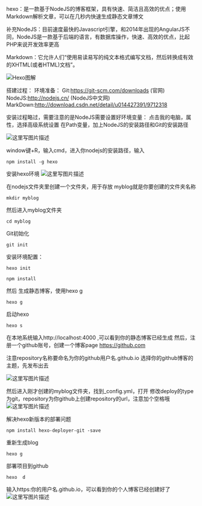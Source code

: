 
hexo：是一款基于NodeJS的博客框架，具有快速、简洁且高效的优点；使用Markdown解析文章，可以在几秒内快速生成静态文章博文

补充NodeJS：目前速度最快的Javascript引擎，和2014年出现的AngularJS不同，NodeJS是一款基于后端的语言，有数据库操作，快速、高效的优点，比起PHP来说开发效率更高

Markdown：它允许人们“使用易读易写的纯文本格式编写文档，然后转换成有效的XHTML(或者HTML)文档”。


![Hexo图解](http://img.blog.csdn.net/20161215150000069?watermark/2/text/aHR0cDovL2Jsb2cuY3Nkbi5uZXQvdTAxNDQyNzM5MQ==/font/5a6L5L2T/fontsize/400/fill/I0JBQkFCMA==/dissolve/70/gravity/SouthEast)

搭建过程：
环境准备：
Git:https://git-scm.com/downloads  (官网)
NodeJS:http://nodejs.cn/  (NodeJS中文网)
MarkDown:http://download.csdn.net/detail/u014427391/9712318

安装过程略过，需要注意的是NodeJS需要设置好环境变量：
点击我的电脑，属性，选择高级系统设置
在Path变量，加上NodeJS的安装路径和Git的安装路径

![这里写图片描述](http://img.blog.csdn.net/20161215152305450?watermark/2/text/aHR0cDovL2Jsb2cuY3Nkbi5uZXQvdTAxNDQyNzM5MQ==/font/5a6L5L2T/fontsize/400/fill/I0JBQkFCMA==/dissolve/70/gravity/SouthEast)

window键+R，输入cmd，进入你nodejs的安装路径，输入

```
npm install -g hexo
```
安装hexo环境
![这里写图片描述](http://img.blog.csdn.net/20161215152447510?watermark/2/text/aHR0cDovL2Jsb2cuY3Nkbi5uZXQvdTAxNDQyNzM5MQ==/font/5a6L5L2T/fontsize/400/fill/I0JBQkFCMA==/dissolve/70/gravity/SouthEast)


在nodejs文件夹里创建一个文件夹，用于存放
myblog就是你要创建的文件夹名称
```
mkdir myblog
```
然后进入myblog文件夹

```
cd myblog
```

Git初始化
```
git init
```
安装环境配置：

```
hexo init
```

```
npm install
```
然后
生成静态博客，使用hexo g
```
hexo g
```
启动hexo

```
hexo s
```
在本地系统输入http://localhost:4000  ,可以看到你的静态博客已经生成
然后，注册一个github账号，创建一个博客page
https://github.com

注意repository名称要命名为你的github用户名.github.io
选择你的github博客的主题，先发布出去

![这里写图片描述](http://img.blog.csdn.net/20161215153826817?watermark/2/text/aHR0cDovL2Jsb2cuY3Nkbi5uZXQvdTAxNDQyNzM5MQ==/font/5a6L5L2T/fontsize/400/fill/I0JBQkFCMA==/dissolve/70/gravity/SouthEast)

然后进入刚才创建的myblog文件夹，找到_config.yml，打开
修改deploy的type为git，repository为你github上创建repository的url，注意加个空格哦
![这里写图片描述](http://img.blog.csdn.net/20161215154008911?watermark/2/text/aHR0cDovL2Jsb2cuY3Nkbi5uZXQvdTAxNDQyNzM5MQ==/font/5a6L5L2T/fontsize/400/fill/I0JBQkFCMA==/dissolve/70/gravity/SouthEast)

解决hexo新版本的部署问题
```
npm install hexo-deployer-git -save
```
重新生成blog

```
hexo g
```
部署项目到github

```
hexo  d
```
输入https:你的用户名.github.io，可以看到你的个人博客已经创建好了
![这里写图片描述](http://img.blog.csdn.net/20161215154528287?watermark/2/text/aHR0cDovL2Jsb2cuY3Nkbi5uZXQvdTAxNDQyNzM5MQ==/font/5a6L5L2T/fontsize/400/fill/I0JBQkFCMA==/dissolve/70/gravity/SouthEast)
